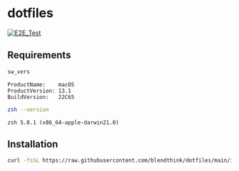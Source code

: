 # dotfiles

[![E2E_Test](https://github.com/blendthink/dotfiles/actions/workflows/e2e-test.yaml/badge.svg)](https://github.com/blendthink/dotfiles/actions/workflows/e2e-test.yaml)

## Requirements

```zsh
sw_vers
```

```
ProductName:    macOS
ProductVersion: 13.1
BuildVersion:   22C65
```

```zsh
zsh --version
```

```
zsh 5.8.1 (x86_64-apple-darwin21.0)
```

## Installation

```zsh
curl -fsSL https://raw.githubusercontent.com/blendthink/dotfiles/main/install.zsh | zsh
```
